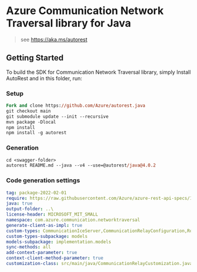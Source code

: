 # Azure Communication Network Traversal library for Java

> see https://aka.ms/autorest
## Getting Started

To build the SDK for Communication Network Traversal library, simply Install AutoRest and in this folder, run:

### Setup
```ps
Fork and clone https://github.com/Azure/autorest.java
git checkout main
git submodule update --init --recursive
mvn package -Dlocal
npm install
npm install -g autorest
```

### Generation

```ps
cd <swagger-folder>
autorest README.md --java --v4 --use=@autorest/java@4.0.2
```

### Code generation settings
``` yaml
tag: package-2022-02-01
require: https://raw.githubusercontent.com/Azure/azure-rest-api-specs/1824478ffd262205f5e7ea8218b1d667fe091d9d/specification/communication/data-plane/NetworkTraversal/readme.md
java: true
output-folder: ..\
license-header: MICROSOFT_MIT_SMALL
namespace: com.azure.communication.networktraversal
generate-client-as-impl: true
custom-types: CommunicationIceServer,CommunicationRelayConfiguration,RouteType
custom-types-subpackage: models
models-subpackage: implementation.models
sync-methods: all
add-context-parameter: true
context-client-method-parameter: true
customization-class: src/main/java/CommunicationRelayCustomization.java
```
